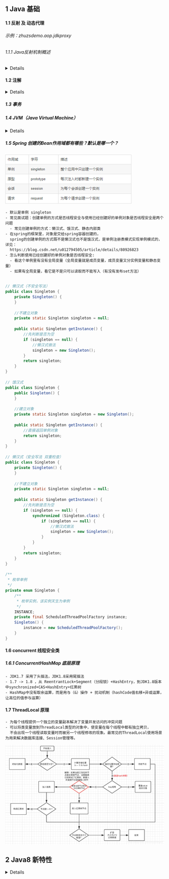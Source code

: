 ## 1 Java 基础

#### 1.1 反射 及 动态代理

###### 示例：zhuzsdemo.aop.jdkproxy

###### 1.1.1 Java反射机制概述

<details>

    - Reflection 是Java被视为动态语言的关键。反射机制允许程序在执行期借助于Reflection API
      取得任何类的内部信息，并能直接操作任意对象的内部属性及方法。
    - 加载完类之后，在堆内存的方法区中就产生了一个Class类型的对象（一个类只有一个Class对象），
      这个对象包含了完整的类的结构信息。
    优点：
        可以实现动态创建对象和编译，灵活性大；
    缺点：
        反射是一种解释性操作，耗性能；

    1.2 理解Class类并获取Class实例 
    - Class 本身也是一个类
    - Class对象只能由系统建立
    - 一个加载的类在JVM中只会有一个Class实例
    - 一个Class对象对应的是一个加载到JVM中的.class文件
    - 每个类的实例都会记得自己是由哪个Class实例所生成
    - 通过Class可以完整地得到一个类中的所有被加载的结构；
    - Class类是Reflection的根源，针对任何你想动态加载、运行的类，唯有先获得相应的Class对象
    
    1.3 Class创建方式
    - Class c1 = ClassObject.class;
    - Class c2 = object.getClass();
    - Class c3 = Class.forName("cn.javaguide.TargetObject");
    - Class c4 = ClassLoad.loadClass("cn.javaguide.TargetObject");

</details>

#### 1.2 注解

<details>

    1.Annotation 是从JDK5.0开始引入的新技术
    2.Annotation 的作用
    - 不是程序本身，可以对程序做出解释；
    - 可以被其他程序（比如：编译器等）读取
    3.Annotation在哪里使用
    - package、class、method、filed等，相当于给他们添加了一些额外的辅助信息，
      我们可以通过反射机制实现对这些元素的访问。 
    4.元注解
      负责注解其他注解，即用来对其他annotation类型作说明。（java.lang.annotation包）
    - @Target：指定注解的作用范围（ElementType）；
    - @Retention：指定注解的生命周期（RetentionPolicy：保留策略 runtime > class > sources）
    - @Documented：说明该注解将被包含在 Javadoc 中；
    - @Inherited：子类可以继承父类的该注解；
    
    5.自定义注解
    - @interface 

</details>

##### 1.3 事务

##### 1.4 JVM（Java Virtual Machine）

<details>

###### 1.4.1 JVM 组成部分

    - 栈(线程栈)：
      栈帧：一个方法对应一块栈帧内存区域
      - 局部变量表
    - 堆：

![img_j_1.png](readme/img_j_1.png)

###### 1.4.2 JVM 中类加载器及其核心功能

![img_j_2.png](readme/img_j_2.png)

###### 1.4.3 JVM 双亲委派机制

    - 沙箱安全机制：防止核心API库被篡改
    - 避免累的重复加载：当父加载器已经加载过了某类时，就无需子加载器再加载一次。保证被加载类的唯一性。

###### 1.4.4 Tomcat 为何打破双亲委派机制

    - 不同的应用程序引用了第三方不同版本的jar，要保证每个应用程序的类库都是独立的。

###### 1.4.5 对象完整的创建流程

![img_j_3.png](readme/img_j_3.png)
</details>

##### 1.5 Spring 创建的Bean作用域都有哪些？默认是哪一个？

![img_j_4.png](readme/img_j_4.png)

    - 默认是单例 singleton 
    - 常见面试题：创建单例的方式是否线程安全与使用已经创建好的单例对象是否线程安全是两个问题 
      - 常见创建单例的方式：懒汉式、饿汉式、静态内部类
    - 在spring的框架里，对象是交给spring容器创建的，
      spring的创建单例的方式既不是懒汉式也不是饿汉式，是单例注册表模式实现单例模式的，详见：
      https://blog.csdn.net/u012794505/article/details/80926823
    - 怎么判断使用已经创建好的单例对象是否线程安全:
      - 看这个单例里有没有全局变量（全局变量就是成员变量，成员变量又分实例变量和静态变量）
      - 如果有全局变量，看它是不是只可以读取而不能写入（有没有发布set方法）

~~~java

// 懒汉式（不安全写法）
public class Singleton {
    private Singleton() {
    }

    //不建立对象
    private static Singleton singleton = null;

    public static Singleton getInstance() {
        //先判断是否为空
        if (singleton == null) {
            //懒汉式做法
            singleton = new Singleton();
        }
        return singleton;
    }
}

// 饿汉式
public class Singleton {
    public Singleton() {
    }

    //建立对象
    private static Singleton singleton = new Singleton();

    public static Singleton getInstance() {
        //直接返回单例对象 
        return singleton;
    }
}

// 懒汉式（安全写法 双重检查）
public class Singleton {
    private Singleton() {
    }

    //不建立对象
    private static Singleton singleton = null;

    public static Singleton getInstance() {
        //先判断是否为空
        if (singleton == null) {
            synchronized (Singleton.class) {
                if (singleton == null) {
                    //懒汉式做法 
                    singleton = new Singleton();
                }
            }
        }
        return singleton;
    }
}

/**
 * 枚举单例
 */
private enum Singleton {
    /**
     * 枚举实例，该实例天生为单例
     */
    INSTANCE;
    private final ScheduledThreadPoolFactory instance;
    Singleton() {
        instance = new ScheduledThreadPoolFactory();
    }
}

~~~

#### 1.6 concurrent 线程安全类
##### 1.6.1 ConcurrentHashMap 底层原理
    - JDK1.7 采用了头插法，JDK1.8采用尾插法
    - 1.7 -> 1.8 ，从 ReentrantLock+Segment（分段锁）+HashEntry，到JDK1.8版本中synchronized+CAS+HashEntry+红黑树
    - HashMap中没有取余运算，而是用与（&）操作 + 扰动机制（hashCode值右移+异或运算，让高位的值参与运算）

#### 1.7 ThreadLocal 原理
    - 为每个线程提供一个独立的变量副本解决了变量并发访问的冲突问题
    - 可以将类变量放到ThreadLocal类型的对象中，使变量在每个线程中都有独立拷贝，
      不会出现一个线程读取变量时而被另一个线程修改的现象。最常见的ThreadLocal使用场景为用来解决数据库连接、Session管理等。
![img_cmp_1.png](readme/img_cmp_1.png)

## 2 Java8 新特性

<details>

#### 2.1 函数式编程 和 Lambda- 表达式

    - 函数式编程，可以使用极简的lambda表达式实例化接口
    - lambda表达式，是实现函数式接口的一个快捷方式

#### 2.2 java.time
~~~java
   // 计算两时间点 相差的时、分、秒
    LocalDateTime startTime = charg.getChagStartDate().toInstant().atZone(ZoneId.systemDefault()).toLocalDateTime();
    LocalDateTime endTime = charg.getChagEndDate().toInstant().atZone(ZoneId.systemDefault()).toLocalDateTime();
    Duration duration = Duration.between(startTime, endTime);
    long hours = duration.toHours();
    long minutes = duration.toMinutes();
    long second = 0 == duration.toMillis() ? 0 : duration.toMillis() / 1000;
~~~

#### 2.3 Optional类

    - Optional 类是一个可以为null的容器对象。如果值存在则isPresent()方法会返回true，调用get()方法会返回该对象。
      Optional 是个容器：它可以保存类型T的值，或者仅仅保存null。Optional提供很多有用的方法，这样我们就不用显式进行空值检测。
      Optional 类的引入很好的解决空指针异常。
   
    - Stream流有一些特性：
       1.Stream流不是一种数据结构，不保存数据，它只是在原数据集上定义了一组操作。
       2.这些操作是惰性的，即每当访问到流中的一个元素，才会在此元素上执行这一系列操作。
       3.Stream不保存数据，故每个Stream流只能使用一次。
   
       2个概念:
       流、管道。元素流在管道中经过中间操作的处理，最后由最终操作得到前面处理的结果。

       2个操作:
       中间操作：返回结果都是Stream，故可以多个中间操作叠加。
       终止操作：用于返回我们最终需要的数据，只能有一个终止操作。
   
       使用Stream流，可以清楚地知道我们要对一个数据集做何种操作，可读性强。
       而且可以很轻松地获取并行化Stream流，不用自己编写多线程代码，可以更加专注于业务逻辑。
       默认情况下，从有序集合、生成器、迭代器产生的流或者通过调用Stream.sorted产生的流都是有序流，
       有序流在并行处理时会在处理完成之后恢复原顺序。
       无限流的存在，侧面说明了流是惰性的，即每当用到一个元素时，才会在这个元素上执行这一系列操作。

       使用Stream的基本步骤：
       1.创建Stream
       2.转换Stream，每次转换原有Stream对象不改变，返回一个新的Stream对象（可以有多次转换）
       3.对Stream进行聚合操作，获取想要的结果

##### 2.4 Base64

##### 2.5 接口的默认方法和静态方法

##### 2.6 新增Stream类

    - Stream把真正的函数式编程风格引入到Java中，可以让你以一种声明的方式处理数据。
    - Stream API极大简化了集合框架的处理，这种风格将要处理的元素集合看作一种流， 
      流在管道中传输， 并且可以在管道的节点上进行处理， 比如筛选， 排序，聚合等。

##### 2.7 注解相关

    - Java 5引入了注解机制，Java 8引入了重复注解机制。
    - 几乎可以为任何东西添加注解：局部变量、泛型类、父类与接口的实现，就连方法的异常也能添加注解。

##### 2.8 支持并行（parallel）数组

##### 2.9 对并发类（Concurrency）的扩展

##### 2.10 方法引用

</details>



